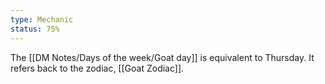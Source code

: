 ```yaml
---
type: Mechanic
status: 75%
---
```


The [[DM Notes/Days of the week/Goat day]] is equivalent to Thursday. It refers back to the zodiac, [[Goat Zodiac]].
